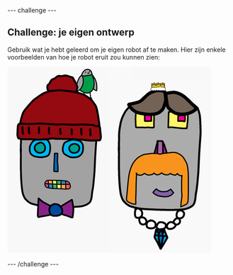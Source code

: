 \--- challenge \---

## Challenge: je eigen ontwerp

Gebruik wat je hebt geleerd om je eigen robot af te maken. Hier zijn enkele voorbeelden van hoe je robot eruit zou kunnen zien:

![screenshot](images/robot-examples.png)

\--- /challenge \---